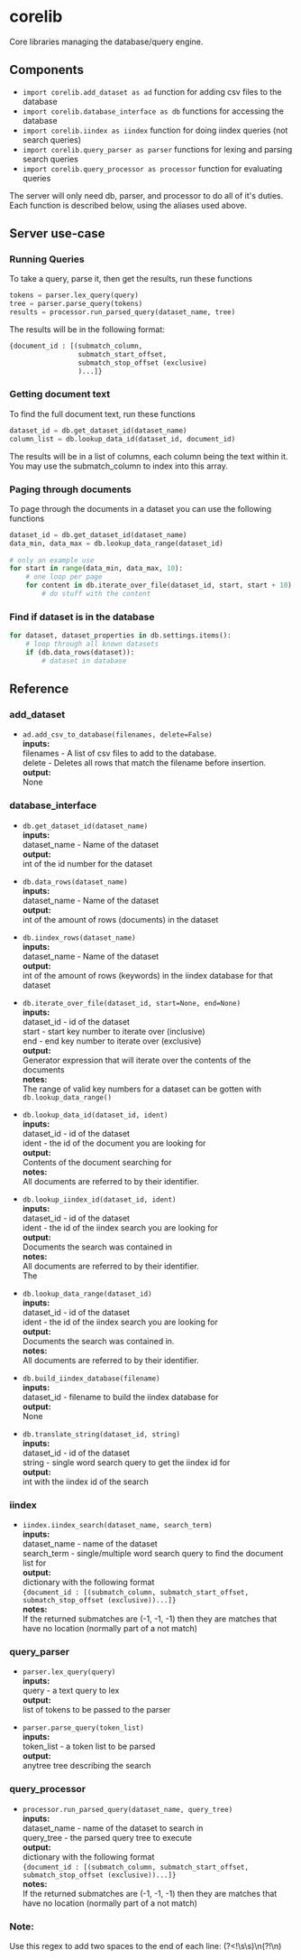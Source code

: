 # corelib  

Core libraries managing the database/query engine.  
  
## Components  
 - `import corelib.add_dataset as ad` function for adding csv files to the database  
 - `import corelib.database_interface as db` functions for accessing the database  
 - `import corelib.iindex as iindex` function for doing iindex queries (not search queries)  
 - `import corelib.query_parser as parser` functions for lexing and parsing search queries  
 - `import corelib.query_processor as processor` function for evaluating queries  
  
The server will only need db, parser, and processor to do all of it's duties. Each function is described below, using the aliases used above.  

## Server use-case  
  
### Running Queries  
  
To take a query, parse it, then get the results, run these functions  
  
```python  
tokens = parser.lex_query(query)  
tree = parser.parse_query(tokens)  
results = processor.run_parsed_query(dataset_name, tree)  
```  
  
The results will be in the following format:  
```python  
{document_id : [(submatch_column,   
                 submatch_start_offset,   
                 submatch_stop_offset (exclusive)  
                 )...]}  
```  
  
### Getting document text  
  
To find the full document text, run these functions  
  
```python  
dataset_id = db.get_dataset_id(dataset_name)  
column_list = db.lookup_data_id(dataset_id, document_id)  
```  
  
The results will be in a list of columns, each column being the text within it. You may use the submatch_column to index into this array.  
  
### Paging through documents  
  
To page through the documents in a dataset you can use the following functions  
  
```python  
dataset_id = db.get_dataset_id(dataset_name)  
data_min, data_max = db.lookup_data_range(dataset_id)  
  
# only an example use  
for start in range(data_min, data_max, 10):  
    # one loop per page  
    for content in db.iterate_over_file(dataset_id, start, start + 10):  
        # do stuff with the content  
```  
  
### Find if dataset is in the database  
  
```python  
for dataset, dataset_properties in db.settings.items():  
    # loop through all known datasets  
    if (db.data_rows(dataset)):  
        # dataset in database  
```  
  
## Reference  
  
### add_dataset  
  
 - `ad.add_csv_to_database(filenames, delete=False)`  
   **inputs:**  
   filenames - A list of csv files to add to the database.  
   delete    - Deletes all rows that match the filename before insertion.  
   **output:**  
   None  
  
### database_interface  
  
 - `db.get_dataset_id(dataset_name)`  
   **inputs:**  
   dataset_name - Name of the dataset  
   **output:**  
   int of the id number for the dataset  
  
 - `db.data_rows(dataset_name)`  
   **inputs:**  
   dataset_name - Name of the dataset  
   **output:**  
   int of the amount of rows (documents) in the dataset  
  
 - `db.iindex_rows(dataset_name)`  
   **inputs:**  
   dataset_name - Name of the dataset  
   **output:**  
   int of the amount of rows (keywords) in the iindex database for that dataset  
  
 - `db.iterate_over_file(dataset_id, start=None, end=None)`  
   **inputs:**  
   dataset_id - id of the dataset  
   start - start key number to iterate over (inclusive)  
   end - end key number to iterate over (exclusive)  
   **output:**  
   Generator expression that will iterate over the contents of the documents  
   **notes:**  
   The range of valid key numbers for a dataset can be gotten with `db.lookup_data_range()`  
  
 - `db.lookup_data_id(dataset_id, ident)`  
   **inputs:**  
   dataset_id - id of the dataset  
   ident - the id of the document you are looking for  
   **output:**  
   Contents of the document searching for  
   **notes:**  
   All documents are referred to by their identifier.  
  
 - `db.lookup_iindex_id(dataset_id, ident)`  
   **inputs:**  
   dataset_id - id of the dataset  
   ident - the id of the iindex search you are looking for  
   **output:**  
   Documents the search was contained in  
   **notes:**  
   All documents are referred to by their identifier.  
   The 

 - `db.lookup_data_range(dataset_id)`  
   **inputs:**  
   dataset_id - id of the dataset  
   ident - the id of the iindex search you are looking for  
   **output:**  
   Documents the search was contained in.  
   **notes:**  
   All documents are referred to by their identifier.  
  
 - `db.build_iindex_database(filename)`  
   **inputs:**  
   dataset_id - filename to build the iindex database for  
   **output:**  
   None  
  
 - `db.translate_string(dataset_id, string)`  
   **inputs:**  
   dataset_id - id of the dataset  
   string - single word search query to get the iindex id for  
   **output:**  
   int with the iindex id of the search  

### iindex  
  
 - `iindex.iindex_search(dataset_name, search_term)`  
   **inputs:**  
   dataset_name - name of the dataset  
   search_term - single/multiple word search query to find the document list for  
   **output:**  
   dictionary with the following format   
   `{document_id : [(submatch_column, submatch_start_offset, submatch_stop_offset (exclusive))...]}`  
   **notes:**  
   If the returned submatches are (-1, -1, -1) then they are matches that have no location (normally part of a not match)  
  
### query_parser  
  
 - `parser.lex_query(query)`  
   **inputs:**  
   query - a text query to lex  
   **output:**  
   list of tokens to be passed to the parser  

 - `parser.parse_query(token_list)`  
   **inputs:**  
   token_list - a token list to be parsed  
   **output:**  
   anytree tree describing the search


### query_processor  
  
 - `processor.run_parsed_query(dataset_name, query_tree)`  
   **inputs:**  
   dataset_name - name of the dataset to search in  
   query_tree - the parsed query tree to execute  
   **output:**  
   dictionary with the following format   
   `{document_id : [(submatch_column, submatch_start_offset, submatch_stop_offset (exclusive))...]}`  
   **notes:**  
   If the returned submatches are (-1, -1, -1) then they are matches that have no location (normally part of a not match)  
  

### Note:  
  
Use this regex to add two spaces to the end of each line: (?<\!\\s\\s)\n(?\!\\n\)  
